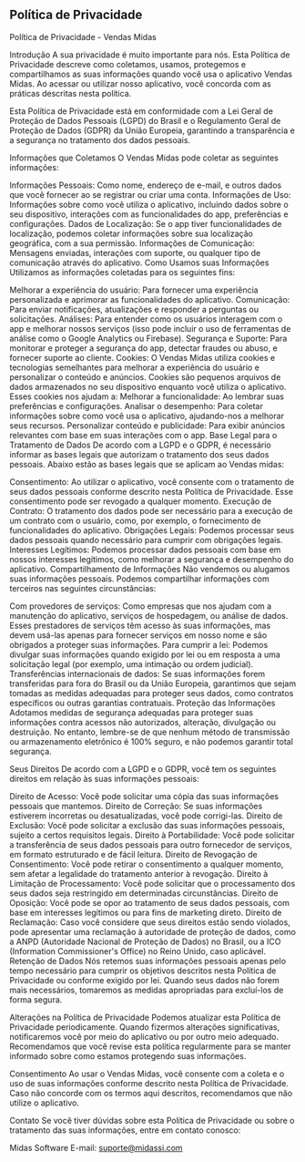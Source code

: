 Política de Privacidade 
----------------

Política de Privacidade - Vendas Midas

Introdução
A sua privacidade é muito importante para nós. Esta Política de Privacidade descreve como coletamos, usamos, protegemos e compartilhamos as suas informações quando você usa o aplicativo Vendas Midas. Ao acessar ou utilizar nosso aplicativo, você concorda com as práticas descritas nesta política.

Esta Política de Privacidade está em conformidade com a Lei Geral de Proteção de Dados Pessoais (LGPD) do Brasil e o Regulamento Geral de Proteção de Dados (GDPR) da União Europeia, garantindo a transparência e a segurança no tratamento dos dados pessoais.

Informações que Coletamos
O Vendas Midas pode coletar as seguintes informações:

Informações Pessoais: Como nome, endereço de e-mail, e outros dados que você fornecer ao se registrar ou criar uma conta.
Informações de Uso: Informações sobre como você utiliza o aplicativo, incluindo dados sobre o seu dispositivo, interações com as funcionalidades do app, preferências e configurações.
Dados de Localização: Se o app tiver funcionalidades de localização, podemos coletar informações sobre sua localização geográfica, com a sua permissão.
Informações de Comunicação: Mensagens enviadas, interações com suporte, ou qualquer tipo de comunicação através do aplicativo.
Como Usamos suas Informações
Utilizamos as informações coletadas para os seguintes fins:

Melhorar a experiência do usuário: Para fornecer uma experiência personalizada e aprimorar as funcionalidades do aplicativo.
Comunicação: Para enviar notificações, atualizações e responder a perguntas ou solicitações.
Análises: Para entender como os usuários interagem com o app e melhorar nossos serviços (isso pode incluir o uso de ferramentas de análise como o Google Analytics ou Firebase).
Segurança e Suporte: Para monitorar e proteger a segurança do app, detectar fraudes ou abuso, e fornecer suporte ao cliente.
Cookies: O Vendas Midas utiliza cookies e tecnologias semelhantes para melhorar a experiência do usuário e personalizar o conteúdo e anúncios. Cookies são pequenos arquivos de dados armazenados no seu dispositivo enquanto você utiliza o aplicativo. Esses cookies nos ajudam a:
Melhorar a funcionalidade: Ao lembrar suas preferências e configurações.
Analisar o desempenho: Para coletar informações sobre como você usa o aplicativo, ajudando-nos a melhorar seus recursos.
Personalizar conteúdo e publicidade: Para exibir anúncios relevantes com base em suas interações com o app.
Base Legal para o Tratamento de Dados
De acordo com a LGPD e o GDPR, é necessário informar as bases legais que autorizam o tratamento dos seus dados pessoais. Abaixo estão as bases legais que se aplicam ao Vendas midas:

Consentimento: Ao utilizar o aplicativo, você consente com o tratamento de seus dados pessoais conforme descrito nesta Política de Privacidade. Esse consentimento pode ser revogado a qualquer momento.
Execução de Contrato: O tratamento dos dados pode ser necessário para a execução de um contrato com o usuário, como, por exemplo, o fornecimento de funcionalidades do aplicativo.
Obrigações Legais: Podemos processar seus dados pessoais quando necessário para cumprir com obrigações legais.
Interesses Legítimos: Podemos processar dados pessoais com base em nossos interesses legítimos, como melhorar a segurança e desempenho do aplicativo.
Compartilhamento de Informações
Não vendemos ou alugamos suas informações pessoais. Podemos compartilhar informações com terceiros nas seguintes circunstâncias:

Com provedores de serviços: Como empresas que nos ajudam com a manutenção do aplicativo, serviços de hospedagem, ou análise de dados. Esses prestadores de serviços têm acesso às suas informações, mas devem usá-las apenas para fornecer serviços em nosso nome e são obrigados a proteger suas informações.
Para cumprir a lei: Podemos divulgar suas informações quando exigido por lei ou em resposta a uma solicitação legal (por exemplo, uma intimação ou ordem judicial).
Transferências internacionais de dados: Se suas informações forem transferidas para fora do Brasil ou da União Europeia, garantimos que sejam tomadas as medidas adequadas para proteger seus dados, como contratos específicos ou outras garantias contratuais.
Proteção das Informações
Adotamos medidas de segurança adequadas para proteger suas informações contra acessos não autorizados, alteração, divulgação ou destruição. No entanto, lembre-se de que nenhum método de transmissão ou armazenamento eletrônico é 100% seguro, e não podemos garantir total segurança.

Seus Direitos
De acordo com a LGPD e o GDPR, você tem os seguintes direitos em relação às suas informações pessoais:

Direito de Acesso: Você pode solicitar uma cópia das suas informações pessoais que mantemos.
Direito de Correção: Se suas informações estiverem incorretas ou desatualizadas, você pode corrigi-las.
Direito de Exclusão: Você pode solicitar a exclusão das suas informações pessoais, sujeito a certos requisitos legais.
Direito à Portabilidade: Você pode solicitar a transferência de seus dados pessoais para outro fornecedor de serviços, em formato estruturado e de fácil leitura.
Direito de Revogação de Consentimento: Você pode retirar o consentimento a qualquer momento, sem afetar a legalidade do tratamento anterior à revogação.
Direito à Limitação de Processamento: Você pode solicitar que o processamento dos seus dados seja restringido em determinadas circunstâncias.
Direito de Oposição: Você pode se opor ao tratamento de seus dados pessoais, com base em interesses legítimos ou para fins de marketing direto.
Direito de Reclamação: Caso você considere que seus direitos estão sendo violados, pode apresentar uma reclamação à autoridade de proteção de dados, como a ANPD (Autoridade Nacional de Proteção de Dados) no Brasil, ou a ICO (Information Commissioner's Office) no Reino Unido, caso aplicável.
Retenção de Dados
Nós retemos suas informações pessoais apenas pelo tempo necessário para cumprir os objetivos descritos nesta Política de Privacidade ou conforme exigido por lei. Quando seus dados não forem mais necessários, tomaremos as medidas apropriadas para excluí-los de forma segura.

Alterações na Política de Privacidade
Podemos atualizar esta Política de Privacidade periodicamente. Quando fizermos alterações significativas, notificaremos você por meio do aplicativo ou por outro meio adequado. Recomendamos que você revise esta política regularmente para se manter informado sobre como estamos protegendo suas informações.

Consentimento
Ao usar o Vendas Midas, você consente com a coleta e o uso de suas informações conforme descrito nesta Política de Privacidade. Caso não concorde com os termos aqui descritos, recomendamos que não utilize o aplicativo.

Contato
Se você tiver dúvidas sobre esta Política de Privacidade ou sobre o tratamento das suas informações, entre em contato conosco:

Midas Software
E-mail: suporte@midassi.com
